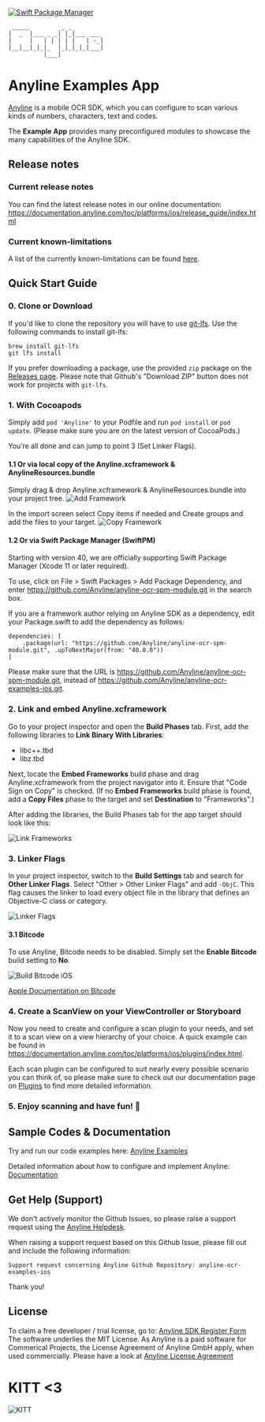 [![Swift Package Manager](https://img.shields.io/badge/Swift_Package_Manager-compatible-orange)](https://img.shields.io/badge/Swift_Package_Manager-compatible-orange)

     _____         _ _         
    |  _  |___ _ _| |_|___ ___ 
    |     |   | | | | |   | -_|
    |__|__|_|_|_  |_|_|_|_|___|
              |___|            

# Anyline Examples App 

[Anyline](https://www.anyline.com) is a mobile OCR SDK, which you can configure to scan various kinds of numbers, characters, text and codes.

The **Example App** provides many preconfigured modules to showcase the many capabilities of the Anyline SDK.

## Release notes

### Current release notes

You can find the latest release notes in our online documentation: https://documentation.anyline.com/toc/platforms/ios/release_guide/index.html

### Current known-limitations

A list of the currently known-limitations can be found [here](https://documentation.anyline.com/toc/platforms/ios/known_limitations.html#ios-known-limitations-current-known-limitations).

## Quick Start Guide

### 0. Clone or Download

If you'd like to clone the repository you will have to use [git-lfs](https://git-lfs.github.com/). Use the following commands to install git-lfs:

```
brew install git-lfs
git lfs install
```

If you prefer downloading a package, use the provided `zip` package on the [Releases page](https://github.com/Anyline/anyline-ocr-examples-ios/releases). Please note that Github's "Download ZIP" button does not work for projects with `git-lfs`.

### 1. With Cocoapods

Simply add `pod 'Anyline'` to your Podfile and run `pod install` or `pod update`. (Please make sure you are on the latest version of CocoaPods.)

You’re all done and can jump to point 3 (Set Linker Flags).

#### 1.1 Or via local copy of the Anyline.xcframework & AnylineResources.bundle

Simply drag & drop Anyline.xcframework & AnylineResources.bundle into your project tree. 
![Add Framework](/images/AddFramework.jpg)

In the import screen select Copy items if needed and Create groups and add the files to your target.
![Copy Framework](/images/CopyFramework.jpg)

#### 1.2 Or via Swift Package Manager (SwiftPM)

Starting with version 40, we are officially supporting Swift Package Manager (Xcode 11 or later required).

To use, click on File > Swift Packages > Add Package Dependency, and enter https://github.com/Anyline/anyline-ocr-spm-module.git in the search box.

If you are a framework author relying on Anyline SDK as a dependency, edit your Package.swift to add the dependency as follows:

```
dependencies: [
    .package(url: "https://github.com/Anyline/anyline-ocr-spm-module.git", .upToNextMajor(from: "40.0.0"))
]
```

Please make sure that the URL is https://github.com/Anyline/anyline-ocr-spm-module.git, instead of https://github.com/Anyline/anyline-ocr-examples-ios.git.


### 2. Link and embed Anyline.xcframework

Go to your project inspector and open the **Build Phases** tab. First, add the following libraries to **Link Binary With Libraries**:

- libc++.tbd
- libz.tbd

Next, locate the **Embed Frameworks** build phase and drag Anyline.xcframework from the project navigator into it. Ensure that "Code Sign on Copy" is checked. (If no **Embed Frameworks** build phase is found, add a **Copy Files** phase to the target and set **Destination** to "Frameworks".) 

After adding the libraries, the Build Phases tab for the app target should look like this: 

![Link Frameworks](/images/LinkFrameworks.jpg)

### 3. Linker Flags

In your project inspector, switch to the **Build Settings** tab and search for **Other Linker Flags**. Select "Other > Other Linker Flags" and add `-ObjC`. This flag causes the linker to load every object file in the library that defines an Objective-C class or category.

![Linker Flags](/images/LinkerFlags.jpg)

#### 3.1 Bitcode

To use Anyline, Bitcode needs to be disabled. Simply set the **Enable Bitcode** build setting to **No**.

![Build Bitcode iOS](/images/iOS_build_bitcode.png)

[Apple Documentation on Bitcode](https://developer.apple.com/library/ios/documentation/IDEs/Conceptual/AppDistributionGuide/AppThinning/AppThinning.html)

### 4. Create a ScanView on your ViewController or Storyboard

Now you need to create and configure a scan plugin to your needs, and set it to a scan view on a view hierarchy of your choice. A quick example can be found in https://documentation.anyline.com/toc/platforms/ios/plugins/index.html.

Each scan plugin can be configured to suit nearly every possible scenario you can think of, so please make sure to check out our documentation page on [Plugins](https://documentation.anyline.com/toc/platforms/ios/plugins/index.html) to find more detailed information. 

### 5. Enjoy scanning and have fun! :movie_camera:


## Sample Codes & Documentation 

Try and run our code examples here: [Anyline Examples](https://github.com/Anyline/anyline-ocr-examples-ios/tree/master/AnylineExamples)

Detailed information about how to configure and implement Anyline: [Documentation](https://documentation.anyline.com)


## Get Help (Support)

We don't actively monitor the Github Issues, so please raise a support request using the [Anyline Helpdesk](https://anyline.atlassian.net/servicedesk/customer/portal/2/group/6).

When raising a support request based on this Github Issue, please fill out and include the following information:

```
Support request concerning Anyline Github Repository: anyline-ocr-examples-ios
```

Thank you!

## License 

To claim a free developer / trial license, go to: [Anyline SDK Register Form](https://anyline.com/free-demos/)
The software underlies the MIT License. As Anyline is a paid software for Commerical Projects, the License Agreement of Anyline GmbH apply, when used commercially. Please have a look at [Anyline License Agreement](https://anylinewebsiteresource.blob.core.windows.net/wordpressmedia/2015/12/ULA-AnylineSDK-August2015.pdf)

# KITT <3

![KITT](images/visualFeedback/kitt/contour_point.gif)
